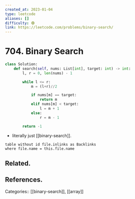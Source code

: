 ```yaml
---
created_at: 2023-01-04
type: leetcode
aliases: []
difficulty: 🟢
link: https://leetcode.com/problems/binary-search/
---
```


# 704. Binary Search

```python
class Solution:
    def search(self, nums: List[int], target: int) -> int:
        l, r = 0, len(nums) - 1

        while l <= r:
            m = (l+r)//2

            if nums[m] == target:
                return m
            elif nums[m] < target:
                l = m + 1
            else:
                r = m - 1

        return -1
```

- literally just [[binary-search]].

```dataview
table without id file.inlinks as Backlinks
where file.name = this.file.name
```

## Related.

## References.

Categories:: [[binary-search]], [[array]]
